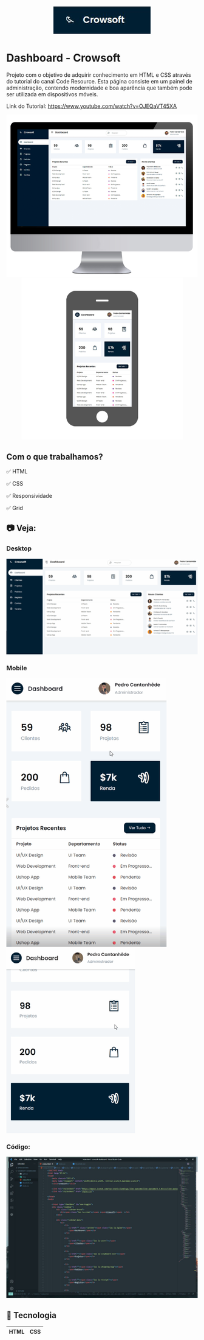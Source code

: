 <h1 align="center">
    <img alt="Crowsoft" src="github/logo.JPG" />
</h1>

# Dashboard - Crowsoft
Projeto com o objetivo de adquirir conhecimento em HTML e CSS através do tutorial do canal Code Resource. Esta página consiste em um painel de administração, contendo modernidade e boa aparência que também pode ser utilizada em dispositivos móveis.

Link do Tutorial: https://www.youtube.com/watch?v=OJEQaVT45XA


<div align="center" >
  <img src="./github/desktop.png" alt="demo-web" height="425">
  <img src="./github/mobile.png" alt="demo-web" height="425">
</div>

## Com o que trabalhamos? 
✅ HTML

✅ CSS

✅ Responsividade

✅ Grid

## :camera: Veja:

### Desktop
![GIF](github/dashboard.gif)



### Mobile
![GIF](github/dashboard2.gif)
![GIF](github/dashboard3.gif)


### Código:
![image](github/codigo.JPG)

## :rocket: Tecnologia

<table>
  <thead>
    <th>HTML</th>
    <th>CSS</th>
  </thead>
  
</table>


